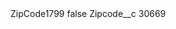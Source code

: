 <?xml version="1.0" encoding="UTF-8"?>
<CustomMetadata xmlns="http://soap.sforce.com/2006/04/metadata" xmlns:xsi="http://www.w3.org/2001/XMLSchema-instance" xmlns:xsd="http://www.w3.org/2001/XMLSchema">
    <label>ZipCode1799</label>
    <protected>false</protected>
    <values>
        <field>Zipcode__c</field>
        <value xsi:type="xsd:string">30669</value>
    </values>
</CustomMetadata>
